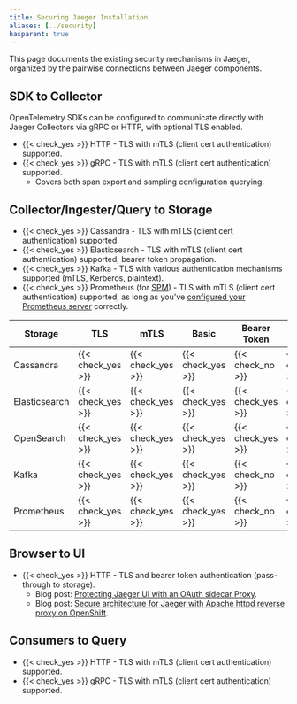 ```yaml
---
title: Securing Jaeger Installation
aliases: [../security]
hasparent: true
---
```


This page documents the existing security mechanisms in Jaeger, organized by the pairwise connections between Jaeger components.

## SDK to Collector

OpenTelemetry SDKs can be configured to communicate directly with Jaeger Collectors via gRPC or HTTP, with optional TLS enabled.

* {{< check_yes >}} HTTP - TLS with mTLS (client cert authentication) supported.
* {{< check_yes >}} gRPC - TLS with mTLS (client cert authentication) supported.
  * Covers both span export and sampling configuration querying.

## Collector/Ingester/Query to Storage

* {{< check_yes >}} Cassandra - TLS with mTLS (client cert authentication) supported.
* {{< check_yes >}} Elasticsearch - TLS with mTLS (client cert authentication) supported; bearer token propagation.
* {{< check_yes >}} Kafka - TLS with various authentication mechanisms supported (mTLS, Kerberos, plaintext).
* {{< check_yes >}} Prometheus (for [SPM](../../architecture/spm/)) - TLS with mTLS (client cert authentication) supported, as long as you've [configured your Prometheus server](https://prometheus.io/docs/guides/tls-encryption/) correctly.

| Storage | TLS | mTLS | Basic | Bearer Token | API Key | Kerberos |
| ------- | --- | ---- | ------ | ------------ | ------- | -------- |
| Cassandra | {{< check_yes >}} | {{< check_yes >}} | {{< check_yes >}} | {{< check_no >}} | {{< check_no >}} | {{< check_no >}} |
| Elasticsearch | {{< check_yes >}} | {{< check_yes >}} | {{< check_yes >}} | {{< check_yes >}} | {{< check_yes >}} | {{< check_no >}} |
| OpenSearch | {{< check_yes >}} | {{< check_yes >}} | {{< check_yes >}} | {{< check_yes >}} | {{< check_yes >}} | {{< check_no >}} |
| Kafka | {{< check_yes >}} | {{< check_yes >}} | {{< check_yes >}} | {{< check_no >}} | {{< check_no >}} | {{< check_yes >}} |
| Prometheus | {{< check_yes >}} | {{< check_yes >}} | {{< check_yes >}} | {{< check_no >}} | {{< check_no >}} | {{< check_no >}} |


## Browser to UI

* {{< check_yes >}} HTTP - TLS and bearer token authentication (pass-through to storage).
  * Blog post: [Protecting Jaeger UI with an OAuth sidecar Proxy](https://medium.com/jaegertracing/protecting-jaeger-ui-with-an-oauth-sidecar-proxy-34205cca4bb1).
  * Blog post: [Secure architecture for Jaeger with Apache httpd reverse proxy on OpenShift](https://medium.com/@larsmilland01/secure-architecture-for-jaeger-with-apache-httpd-reverse-proxy-on-openshift-f31983fad400).

## Consumers to Query

* {{< check_yes >}} HTTP - TLS with mTLS (client cert authentication) supported.
* {{< check_yes >}} gRPC - TLS with mTLS (client cert authentication) supported.

[issue-1718]: https://github.com/jaegertracing/jaeger/issues/1718
